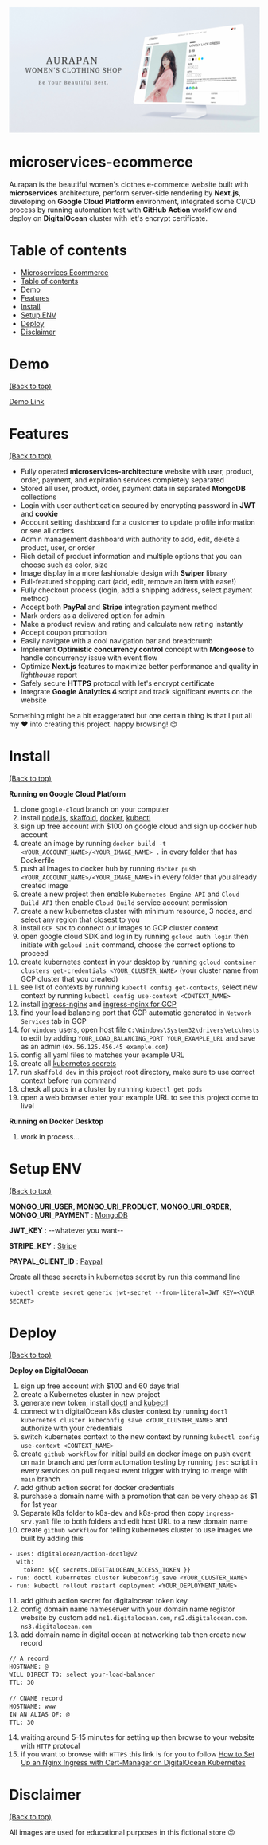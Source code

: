 <!-- Add banner here -->

![Project Preview](docs/aurapan-shop-banner-1.jpg)

# microservices-ecommerce

<!-- Describe your project in brief -->

Aurapan is the beautiful women's clothes e-commerce website built with **microservices** architecture, perform server-side rendering by **Next.js**, developing on **Google Cloud Platform** environment, integrated some CI/CD process by running automation test with **GitHub Action** workflow and deploy on **DigitalOcean** cluster with let's encrypt certificate.

# Table of contents

- [Microservices Ecommerce](#microservices-ecommerce)
- [Table of contents](#table-of-contents)
- [Demo](#demo)
- [Features](#features)
- [Install](#install)
- [Setup ENV](#setup-env)
- [Deploy](#deploy)
- [Disclaimer](#disclaimer)

# Demo

[(Back to top)](#table-of-contents)

[Demo Link](https://www.aurapan.com/)

# Features

[(Back to top)](#table-of-contents)

- Fully operated **microservices-architecture** website with user, product, order, payment, and expiration services completely separated
- Stored all user, product, order, payment data in separated **MongoDB** collections
- Login with user authentication secured by encrypting password in **JWT** and **cookie**
- Account setting dashboard for a customer to update profile information or see all orders
- Admin management dashboard with authority to add, edit, delete a product, user, or order
- Rich detail of product information and multiple options that you can choose such as color, size
- Image display in a more fashionable design with **Swiper** library
- Full-featured shopping cart (add, edit, remove an item with ease!)
- Fully checkout process (login, add a shipping address, select payment method)
- Accept both **PayPal** and **Stripe** integration payment method
- Mark orders as a delivered option for admin
- Make a product review and rating and calculate new rating instantly
- Accept coupon promotion
- Easily navigate with a cool navigation bar and breadcrumb
- Implement **Optimistic concurrency control** concept with **Mongoose** to handle concurrency issue with event flow
- Optimize **Next.js** features to maximize better performance and quality in _lighthouse_ report
- Safely secure **HTTPS** protocol with let's encrypt certificate
- Integrate **Google Analytics 4** script and track significant events on the website
  <!-- - Integrate wishlist in user data (work in process...) -->
  <!-- - Product search feature (work in process...) -->
  <!-- - Sorting and filtering all product on store (work in process...) -->

Something might be a bit exaggerated but one certain thing is that I put all my ❤️ into creating this project.
happy browsing! 😊

# Install

[(Back to top)](#table-of-contents)

**Running on Google Cloud Platform**

1. clone `google-cloud` branch on your computer
2. install [node.js](https://nodejs.org/en/), [skaffold](https://skaffold.dev/), [docker](https://www.docker.com/), [kubectl](https://kubernetes.io/docs/tasks/tools/)
3. sign up free account with $100 on google cloud and sign up docker hub account
4. create an image by running `docker build -t <YOUR_ACCOUNT_NAME>/<YOUR_IMAGE_NAME> .` in every folder that has Dockerfile
5. push al images to docker hub by running `docker push <YOUR_ACCOUNT_NAME>/<YOUR_IMAGE_NAME>` in every folder that you already created image
6. create a new project then enable `Kubernetes Engine API` and `Cloud Build API` then enable `Cloud Build` service account permission
7. create a new kubernetes cluster with minimum resource, 3 nodes, and select any region that closest to you
8. install `GCP SDK` to connect our images to GCP cluster context
9. open google cloud SDK and log in by running `gcloud auth login` then initiate with `gcloud init` command, choose the correct options to proceed
10. create kubernetes context in your desktop by running `gcloud container clusters get-credentials <YOUR_CLUSTER_NAME>` (your cluster name from GCP cluster that you created)
11. see list of contexts by running `kubectl config get-contexts`, select new context by running `kubectl config use-context <CONTEXT_NAME>`
12. install [ingress-nginx](https://kubernetes.github.io/ingress-nginx/deploy/#quick-start) and [ingress-nginx for GCP](https://kubernetes.github.io/ingress-nginx/deploy/#gce-gke)
13. find your load balancing port that GCP automatic generated in `Network Services` tab in GCP
14. for `windows` users, open host file `C:\Windows\System32\drivers\etc\hosts` to edit by adding `YOUR_LOAD_BALANCING_PORT YOUR_EXAMPLE_URL` and save as an admin (ex. `56.125.456.45 example.com`)
15. config all yaml files to matches your example URL
16. create all [kubernetes secrets](#setup-env)
17. run `skaffold dev` in this project root directory, make sure to use correct context before run command
18. check all pods in a cluster by running `kubectl get pods`
19. open a web browser enter your example URL to see this project come to live!

**Running on Docker Desktop**

1. work in process...

# Setup ENV

[(Back to top)](#table-of-contents)

**MONGO_URI_USER, MONGO_URI_PRODUCT, MONGO_URI_ORDER, MONGO_URI_PAYMENT** : [MongoDB](https://www.mongodb.com/)

**JWT_KEY** : --whatever you want--

**STRIPE_KEY** : [Stripe](https://stripe.com/)

**PAYPAL_CLIENT_ID** : [Paypal](https://developer.paypal.com/home)

Create all these secrets in kubernetes secret by run this command line

`kubectl create secret generic jwt-secret --from-literal=JWT_KEY=<YOUR SECRET>`

# Deploy

[(Back to top)](#table-of-contents)

**Deploy on DigitalOcean**

1. sign up free account with $100 and 60 days trial
2. create a Kubernetes cluster in new project
3. generate new token, install [doctl](https://docs.digitalocean.com/reference/doctl/how-to/install/) and [kubectl](https://kubernetes.io/docs/tasks/tools/)
4. connect with digitalOcean k8s cluster context by running `doctl kubernetes cluster kubeconfig save <YOUR_CLUSTER_NAME>` and authorize with your credentials
5. switch kubernetes context to the new context by running `kubectl config use-context <CONTEXT_NAME>`
6. create `github workflow` for initial build an docker image on push event on `main` branch and perform automation testing by running `jest` script in every services on pull request event trigger with trying to merge with `main` branch
7. add github action secret for docker credentials
8. purchase a domain name with a promotion that can be very cheap as $1 for 1st year
9. Separate k8s folder to k8s-dev and k8s-prod then copy `ingress-srv.yaml` file to both folders and edit host URL to a new domain name
10. create `github workflow` for telling kubernetes cluster to use images we built by adding this

```
- uses: digitalocean/action-doctl@v2
  with:
    token: ${{ secrets.DIGITALOCEAN_ACCESS_TOKEN }}
- run: doctl kubernetes cluster kubeconfig save <YOUR_CLUSTER_NAME>
- run: kubectl rollout restart deployment <YOUR_DEPLOYMENT_NAME>
```

11. add github action secret for digitalocean token key
12. config domain name nameserver with your domain name registor website by custom add `ns1.digitalocean.com`, `ns2.digitalocean.com`. `ns3.digitalocean.com`
13. add domain name in digital ocean at networking tab then create new record

```
// A record
HOSTNAME: @
WILL DIRECT TO: select your-load-balancer
TTL: 30

// CNAME record
HOSTNAME: www
IN AN ALIAS OF: @
TTL: 30
```

14. waiting around 5-15 minutes for setting up then browse to your website with `HTTP` protocal
15. if you want to browse with `HTTPS` this link is for you to follow [How to Set Up an Nginx Ingress with Cert-Manager on DigitalOcean Kubernetes](https://www.digitalocean.com/community/tutorials/how-to-set-up-an-nginx-ingress-with-cert-manager-on-digitalocean-kubernetes)

# Disclaimer

[(Back to top)](#table-of-contents)

All images are used for educational purposes in this fictional store 😉
